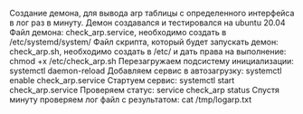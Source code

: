 Создание демона, для вывода arp таблицы с определенного интерфейса в лог раз в минуту.
Демон создавался и тестировался на ubuntu 20.04
Файл демона: check_arp.service, необходимо создать в /etc/systemd/system/
Файл скрипта, который будет запускать демон: check_arp.sh, необходимо создать в /etc/ и дать права на выполнение: chmod +x /etc/check_arp.sh
Перезагружаем подсистему инициализации: systemctl daemon-reload
Добавляем сервис в автозагрузку: systemctl enable check_arp.service
Стартуем сервис: systemctl start check_arp.service
Проверяем статус: service check_arp status
Спустя минуту проверяем лог файл с результатом: cat /tmp/logarp.txt
